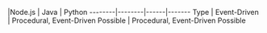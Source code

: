 |Node.js | Java | Python
--------|--------|------|-------
Type | Event-Driven | Procedural, Event-Driven Possible | Procedural, Event-Driven Possible